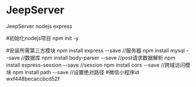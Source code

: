 # JeepServer
JeepServer nodejs express

#初始化nodejs项目
npm init -y

#安装所需第三方模块
npm install express --save  //服务器
npm install mysql --save    //数据库
npm install body-parser --save  //post请求数据解析
npm install express-session --save  //session 
npm install cors --save //跨域访问模块
npm install path --save //设置绝对路径
#微信小程序id
wxf448becaccbcd52f

